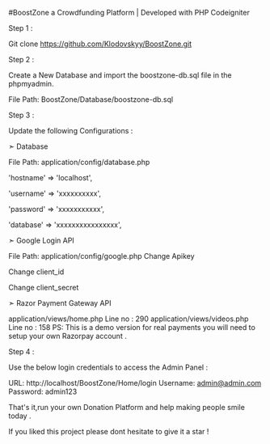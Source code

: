 #BoostZone
a Crowdfunding Platform | Developed with PHP Codeigniter

Step 1 :

Git clone https://github.com/Klodovskyy/BoostZone.git

Step 2 :

Create a New Database and import the boostzone-db.sql file in the phpmyadmin.

File Path: BoostZone/Database/boostzone-db.sql

Step 3 :

Update the following Configurations :

➣ Database


File Path: application/config/database.php

'hostname' => 'localhost',

'username' => 'xxxxxxxxxx',

'password' => 'xxxxxxxxxxx',

'database' => 'xxxxxxxxxxxxxxxx',

➣ Google Login API


File Path: application/config/google.php
Change Apikey

Change client_id

Change client_secret

➣ Razor Payment Gateway API


application/views/home.php
Line no : 290
application/views/videos.php
Line no : 158
PS: This is a demo version for real payments you will need to setup your own Razorpay account .

Step 4 :

Use the below login credentials to access the Admin Panel :

URL: http://localhost/BoostZone/Home/login
Username: admin@admin.com
Password: admin123


That's it,run your own Donation Platform and help making people smile today .


If you liked this project please dont hesitate to give it a star !


